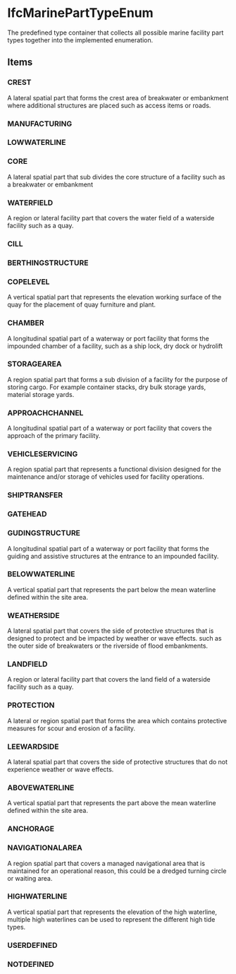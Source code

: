 # IfcMarinePartTypeEnum

The predefined type container that collects all possible marine facility part types together into the implemented enumeration.

## Items

### CREST
A lateral spatial part that forms the crest area of breakwater or embankment where additional structures are placed such as access items or roads.

### MANUFACTURING


### LOWWATERLINE


### CORE
A lateral spatial part that sub divides the core structure of a facility such as a breakwater or embankment

### WATERFIELD
A region or lateral facility part that covers the water field of a waterside facility such as a quay.

### CILL


### BERTHINGSTRUCTURE


### COPELEVEL
A vertical spatial part that represents the elevation working surface of the quay for the placement of quay furniture and plant.

### CHAMBER
A longitudinal spatial part of a waterway or port facility that forms the impounded chamber of a facility, such as a ship lock, dry dock or hydrolift

### STORAGEAREA
A region spatial part that forms a sub division of a facility for the purpose of storing cargo. For example container stacks, dry bulk storage yards, material storage yards.

### APPROACHCHANNEL
A longitudinal spatial part of a waterway or port facility that covers the approach of the primary facility.

### VEHICLESERVICING
A region spatial part that represents a functional division designed for the maintenance and/or storage of vehicles used for facility operations.

### SHIPTRANSFER


### GATEHEAD


### GUDINGSTRUCTURE
A longitudinal spatial part of a waterway or port facility that forms the guiding and assistive structures at the entrance to an impounded facility.

### BELOWWATERLINE
A vertical spatial part that represents the part below the mean waterline defined within the site area.

### WEATHERSIDE
A lateral spatial part that covers the side of protective structures that is designed to protect and be impacted by weather or wave effects. such as the outer side of breakwaters or the riverside of flood embankments.

### LANDFIELD
A region or lateral facility part that covers the land field of a waterside facility such as a quay.

### PROTECTION
A lateral or region spatial part that forms the area which contains protective measures for scour and erosion of a facility.

### LEEWARDSIDE
A lateral spatial part that covers the side of protective structures that do not experience weather or wave effects.

### ABOVEWATERLINE
A vertical spatial part that represents the part above the mean waterline defined within the site area.

### ANCHORAGE


### NAVIGATIONALAREA
A region spatial part that covers a managed navigational area that is maintained for an operational reason, this could be a dredged turning circle or waiting area.

### HIGHWATERLINE
A vertical spatial part that represents the elevation of the high waterline, multiple high waterlines can be used to represent the different high tide types.

### USERDEFINED


### NOTDEFINED

